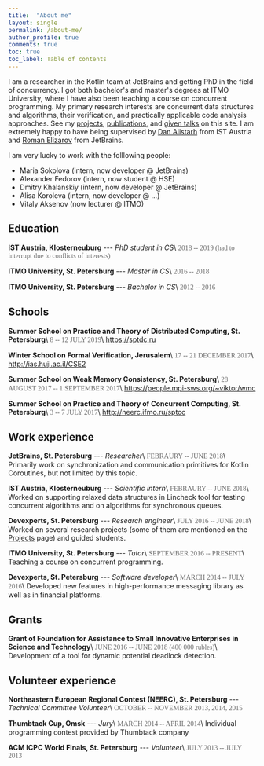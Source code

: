 ```yaml
---
title:  "About me"
layout: single
permalink: /about-me/
author_profile: true
comments: true
toc: true
toc_label: Table of contents
---
```


<style>
.date {
  color: dimgray;
  font-family: 'Proxima Nova';
}
</style>

I am a researcher in the Kotlin team at JetBrains and getting PhD in the field of concurrency. I got both bachelor's and master's degrees at ITMO University, where I have also been teaching a course on concurrent programming. My primary research interests are concurrent data structures and algorithms, their verification, and practically applicable code analysis approaches. See my [projects](/projects), [publications](/publications), and [given talks](/talks) on this site. I am extremely happy to have being supervised by [Dan Alistarh](https://people.csail.mit.edu/alistarh/) from IST Austria and [Roman Elizarov](https://www.linkedin.com/in/relizarov) from JetBrains.

I am very lucky to work with the folllowing people:

* Maria Sokolova (intern, now developer @ JetBrains)
* Alexander Fedorov (intern, now student @ HSE)
* Dmitry Khalanskiy (intern, now developer @ JetBrains)
* Alisa Koroleva (intern, now developer @ ...)
* Vitaly Aksenov (now lecturer @ ITMO)


## Education
**IST Austria, Klosterneuburg** --- *PhD student in CS*\\
<span class="date">2018 -- 2019 (had to interrupt due to conflicts of interests)</span>

**ITMO University, St. Petersburg** --- *Master in CS*\\
<span class="date">2016 -- 2018</span>

**ITMO University, St. Petersburg** --- *Bachelor in CS*\\
<span class="date">2012 -- 2016</span>


## Schools
**Summer School on Practice and Theory of Distributed Computing, St. Petersburg**\\
<span class="date">8 -- 12 JULY 2019</span>\\
<https://sptdc.ru>

**Winter School on Formal Verification, Jerusalem**\\
<span class="date">17 -- 21 DECEMBER 2017</span>\\
<http://ias.huji.ac.il/CSE2>

**Summer School on Weak Memory Consistency, St. Petersburg**\\
<span class="date">28 AUGUST 2017 -- 1 SEPTEMBER 2017</span>\\
<https://people.mpi-sws.org/~viktor/wmc>

**Summer School on Practice and Theory of Concurrent Computing, St. Petersburg**\\
<span class="date">3 -- 7 JULY 2017</span>\\
<http://neerc.ifmo.ru/sptcc>


## Work experience
**JetBrains, St. Petersburg** --- *Researcher*\\
<span class="date">FEBRAURY -- JUNE 2018</span>\\
Primarily work on synchronization and communication primitives for Kotlin Coroutines, but not limited by this topic. 

**IST Austria, Klosterneuburg** --- *Scientific intern*\\
<span class="date">FEBRAURY -- JUNE 2018</span>\\
Worked on supporting relaxed data structures in Lincheck tool for testing concurrent algorithms and on algorithms for synchronous queues.

**Devexperts,  St. Petersburg** --- *Research engineer*\\
<span class="date">JULY 2016 -- JUNE 2018</span>\\
Worked on several research projects (some of them are mentioned on the [Projects](/projects) page) and guided students.

**ITMO University, St. Petersburg** --- *Tutor*\\
<span class="date">SEPTEMBER 2016 -- PRESENT</span>\\
Teaching a course on concurrent programming.

**Devexperts,  St. Petersburg** --- *Software developer*\\
<span class="date">MARCH 2014 -- JULY 2016</span>\\
Developed new features in high-performance messaging library as well as in financial platforms.


## Grants
**Grant of Foundation for Assistance to Small Innovative Enterprises in Science and Technology**\\
<span class="date">JUNE 2016 -- JUNE 2018 (400 000 rubles)</span>\\
Development of a tool for dynamic potential deadlock detection.


## Volunteer experience
**Northeastern European Regional Contest (NEERC), St. Petersburg** --- *Technical Committee Volunteer*\\
<span class="date">OCTOBER -- NOVEMBER 2013, 2014, 2015</span>

**Thumbtack Cup, Omsk** --- *Jury*\\
<span class="date">MARCH 2014 -- APRIL 2014</span>\\
Individual programming contest provided by Thumbtack company

**ACM ICPC World Finals, St. Petersburg** --- *Volunteer*\\
<span class="date">JULY 2013 -- JULY 2013</span>